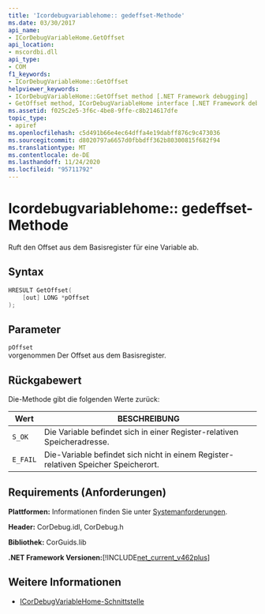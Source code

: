 ```yaml
---
title: 'Icordebugvariablehome:: gedeffset-Methode'
ms.date: 03/30/2017
api_name:
- ICorDebugVariableHome.GetOffset
api_location:
- mscordbi.dll
api_type:
- COM
f1_keywords:
- ICorDebugVariableHome::GetOffset
helpviewer_keywords:
- ICorDebugVariableHome::GetOffset method [.NET Framework debugging]
- GetOffset method, ICorDebugVariableHome interface [.NET Framework debugging]
ms.assetid: f025c2e5-3f6c-4be8-9ffe-c8b214617dfe
topic_type:
- apiref
ms.openlocfilehash: c5d491b66e4ec64dffa4e19dabff876c9c473036
ms.sourcegitcommit: d8020797a6657d0fbbdff362b80300815f682f94
ms.translationtype: MT
ms.contentlocale: de-DE
ms.lasthandoff: 11/24/2020
ms.locfileid: "95711792"
---
```

# <a name="icordebugvariablehomegetoffset-method"></a>Icordebugvariablehome:: gedeffset-Methode

Ruft den Offset aus dem Basisregister für eine Variable ab.  
  
## <a name="syntax"></a>Syntax  
  
```cpp  
HRESULT GetOffset(  
    [out] LONG *pOffset  
);  
```  
  
## <a name="parameters"></a>Parameter  

 `pOffset`  
 vorgenommen Der Offset aus dem Basisregister.  
  
## <a name="return-value"></a>Rückgabewert  

 Die-Methode gibt die folgenden Werte zurück:  
  
|Wert|BESCHREIBUNG|  
|-----------|-----------------|  
|`S_OK`|Die Variable befindet sich in einer Register-relativen Speicheradresse.|  
|`E_FAIL`|Die-Variable befindet sich nicht in einem Register-relativen Speicher Speicherort.|  
  
## <a name="requirements"></a>Requirements (Anforderungen)  

 **Plattformen:** Informationen finden Sie unter [Systemanforderungen](../../get-started/system-requirements.md).  
  
 **Header:** CorDebug.idl, CorDebug.h  
  
 **Bibliothek:** CorGuids.lib  
  
 **.NET Framework Versionen:**[!INCLUDE[net_current_v462plus](../../../../includes/net-current-v462plus-md.md)]  
  
## <a name="see-also"></a>Weitere Informationen

- [ICorDebugVariableHome-Schnittstelle](icordebugvariablehome-interface.md)
